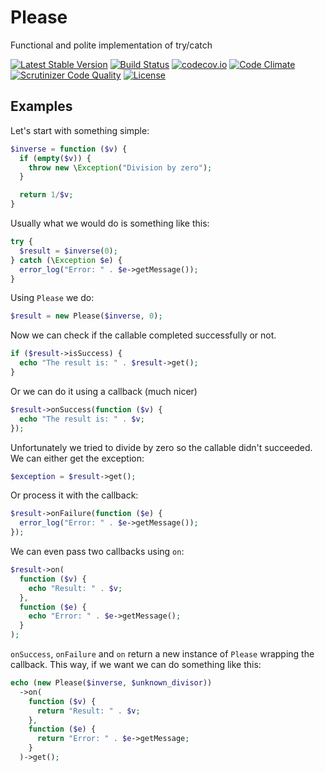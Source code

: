 # Please

Functional and polite implementation of try/catch

[![Latest Stable Version](https://poser.pugx.org/ganglio/please/v/stable)](https://packagist.org/packages/ganglio/Please)
[![Build Status](https://travis-ci.org/ganglio/Please.svg?branch=master)](https://travis-ci.org/ganglio/Please)
[![codecov.io](http://codecov.io/github/ganglio/Please/coverage.svg?branch=master)](http://codecov.io/github/ganglio/Please?branch=master)
[![Code Climate](https://codeclimate.com/github/ganglio/Please/badges/gpa.svg)](https://codeclimate.com/github/ganglio/Please)
[![Scrutinizer Code Quality](https://scrutinizer-ci.com/g/ganglio/Please/badges/quality-score.png?b=master)](https://scrutinizer-ci.com/g/ganglio/Please/?branch=master)
[![License](https://poser.pugx.org/ganglio/please/license)](https://packagist.org/packages/ganglio/Please)

## Examples

Let's start with something simple:

```PHP
$inverse = function ($v) {
  if (empty($v)) {
    throw new \Exception("Division by zero");
  }

  return 1/$v;
}
```

Usually what we would do is something like this:

```PHP
try {
  $result = $inverse(0);
} catch (\Exception $e) {
  error_log("Error: " . $e->getMessage());
}
```

Using `Please` we do:

```PHP
$result = new Please($inverse, 0);
```

Now we can check if the callable completed successfully or not.

```PHP
if ($result->isSuccess) {
  echo "The result is: " . $result->get();
}
```

Or we can do it using a callback (much nicer)

```PHP
$result->onSuccess(function ($v) {
  echo "The result is: " . $v;
});
```

Unfortunately we tried to divide by zero so the callable didn't succeeded. We can either get the exception:

```PHP
$exception = $result->get();
```

Or process it with the callback:

```PHP
$result->onFailure(function ($e) {
  error_log("Error: " . $e->getMessage());
});
```

We can even pass two callbacks using `on`:

```PHP
$result->on(
  function ($v) {
    echo "Result: " . $v;
  },
  function ($e) {
    echo "Error: " . $e->getMessage();
  }
);
```

`onSuccess`, `onFailure` and `on` return a new instance of `Please` wrapping the callback. This way, if we want we can do something like this:

```PHP
echo (new Please($inverse, $unknown_divisor))
  ->on(
    function ($v) {
      return "Result: " . $v;
    },
    function ($e) {
      return "Error: " . $e->getMessage;
    }
  )->get();
```